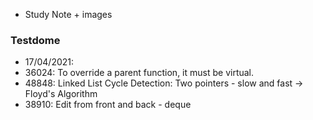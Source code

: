 * Study Note + images

### Testdome
- 17/04/2021:
 - 36024: To override a parent function, it must be virtual.
 - 48848: Linked List Cycle Detection: Two pointers - slow and fast -> Floyd's Algorithm
 - 38910: Edit from front and back - deque
